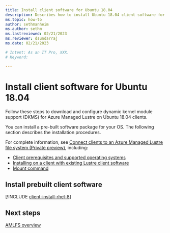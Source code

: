 ```yaml
---
title: Install client software for Ubuntu 18.04
description: Describes how to install Ubuntu 18.04 client software for the Azure Managed Lustre File System.
ms.topic: how-to
author: sethmanheim
ms.author: sethm 
ms.lastreviewed: 02/21/2023
ms.reviewer: dsundarraj
ms.date: 02/21/2023

# Intent: As an IT Pro, XXX.
# Keyword: 

---
```


# Install client software for Ubuntu 18.04

Follow these steps to download and configure dynamic kernel module support (DKMS) for Azure Managed Lustre on Ubuntu 18.04 clients.

You can install a pre-built software package for your OS. The following section describes the installation procedures.

For complete information, see [Connect clients to an Azure Managed Lustre file system (Private preview)](connect-clients.md), including:

* [Client prerequisites and supported operating systems](connect-clients.md#client-prerequisites)
* [Installing on a client with existing Lustre client software](connect-clients.md#update-a-lustre-client-to-the-current-version)
* [Mount command](connect-clients.md#mount-command)

## Install prebuilt client software

[!INCLUDE [client-install-rhel-8](includes/client-install-ubuntu-18.md)]

## Next steps

[AMLFS overview](amlfs-overview.md)

